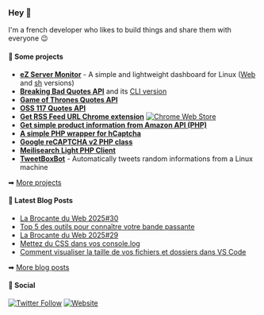 ### Hey 👋

I'm a french developer who likes to build things and share them with everyone 😉

#### 🚀 Some projects

- [**eZ Server Monitor**](https://ezservermonitor.com) - A simple and lightweight dashboard for Linux ([Web](https://github.com/shevabam/ezservermonitor-web) and [sh](https://github.com/shevabam/ezservermonitor-sh) versions)
- [**Breaking Bad Quotes API**](https://github.com/shevabam/breaking-bad-quotes) and its [CLI version](https://github.com/shevabam/breaking-bad-quotes-cli)
- [**Game of Thrones Quotes API**](https://github.com/shevabam/game-of-thrones-quotes-api)
- [**OSS 117 Quotes API**](https://github.com/shevabam/oss-117-quotes-api)
- [**Get RSS Feed URL Chrome extension**](https://github.com/shevabam/get-rss-feed-url-extension) [![Chrome Web Store](https://img.shields.io/chrome-web-store/users/kfghpdldaipanmkhfpdcjglncmilendn?label=Users&logo=Google%20Chrome&style=flat-square)](https://chrome.google.com/webstore/detail/get-rss-feed-url/kfghpdldaipanmkhfpdcjglncmilendn)
- [**Get simple product information from Amazon API (PHP)**](https://github.com/shevabam/amazon-product-info)
- [**A simple PHP wrapper for hCaptcha**](https://github.com/shevaba/simple-hcaptcha)
- [**Google reCAPTCHA v2 PHP class**](https://github.com/shevabam/recaptcha)
- [**Meilisearch Light PHP Client**](https://github.com/shevabam/meilisearch-light-php-client)
- [**TweetBoxBot**](https://github.com/shevabam/TweetBoxBot) - Automatically tweets random informations from a Linux machine

➡ [More projects](https://github.com/shevabam?tab=repositories&q=&type=source&language=&sort=stargazers)

#### 📖 Latest Blog Posts

<!-- BLOG-POST-LIST:START -->
- [La Brocante du Web 2025#30](https://blog.shevarezo.fr/post/2025/07/27/la-brocante-du-web-2025-week-30)
- [Top 5 des outils pour connaître votre bande passante](https://blog.shevarezo.fr/post/2025/07/23/top-5-outils-bande-passante)
- [La Brocante du Web 2025#29](https://blog.shevarezo.fr/post/2025/07/20/la-brocante-du-web-2025-week-29)
- [Mettez du CSS dans vos console.log](https://blog.shevarezo.fr/post/2025/07/16/css-dans-console-log)
- [Comment visualiser la taille de vos fichiers et dossiers dans VS Code](https://blog.shevarezo.fr/post/2025/07/09/vscode-comment-visualiser-taille-fichiers-dossiers)
<!-- BLOG-POST-LIST:END -->
➡ [More blog posts](https://blog.shevarezo.fr)

#### 🔗 Social

[![Twitter Follow](https://img.shields.io/twitter/follow/shevabam?color=%231DA1FE&label=%40shevabam&logo=Twitter&style=for-the-badge)](https://twitter.com/shevabam)
[![Website](https://img.shields.io/website?label=blog.shevarezo.fr&style=for-the-badge&url=https%3A%2F%2Fblog.shevarezo.fr)](https://blog.shevarezo.fr)


<!--
**shevabam/shevabam** is a ✨ _special_ ✨ repository because its `README.md` (this file) appears on your GitHub profile.

Here are some ideas to get you started:

- 🔭 I’m currently working on ...
- 🌱 I’m currently learning ...
- 👯 I’m looking to collaborate on ...
- 🤔 I’m looking for help with ...
- 💬 Ask me about ...
- 📫 How to reach me: ...
- 😄 Pronouns: ...
- ⚡ Fun fact: ...
-->
